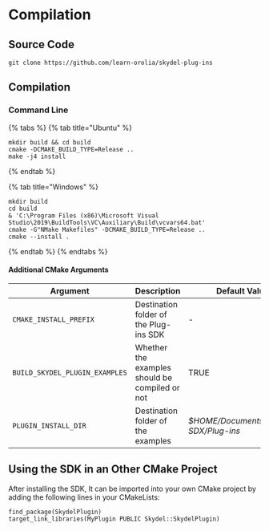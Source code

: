 # Compilation

## Source Code

```
git clone https://github.com/learn-orolia/skydel-plug-ins
```

## Compilation

### Command Line

{% tabs %}
{% tab title="Ubuntu" %}
```
mkdir build && cd build
cmake -DCMAKE_BUILD_TYPE=Release ..
make -j4 install
```
{% endtab %}

{% tab title="Windows" %}
```
mkdir build
cd build
& 'C:\Program Files (x86)\Microsoft Visual Studio\2019\BuildTools\VC\Auxiliary\Build\vcvars64.bat'
cmake -G"NMake Makefiles" -DCMAKE_BUILD_TYPE=Release ..
cmake --install .
```
{% endtab %}
{% endtabs %}

#### Additional CMake Arguments

| Argument                       | Description                                    | Default Value                         |
| ------------------------------ | ---------------------------------------------- | ------------------------------------- |
| `CMAKE_INSTALL_PREFIX`         | Destination folder of the Plug-ins SDK         | -                                     |
| `BUILD_SKYDEL_PLUGIN_EXAMPLES` | Whether the examples should be compiled or not | TRUE                                  |
| `PLUGIN_INSTALL_DIR`           | Destination folder of the examples             | _$HOME/Documents/Skydel-SDX/Plug-ins_ |

## Using the SDK in an Other CMake Project

After installing the SDK, It can be imported into your own CMake project by adding the following lines in your CMakeLists:

```
find_package(SkydelPlugin)
target_link_libraries(MyPlugin PUBLIC Skydel::SkydelPlugin)
```
